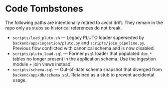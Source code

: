 # Code Tombstones

The following paths are intentionally retired to avoid drift. They remain in the repo only as stubs so historical references do not break.

- `scripts/load_pluto.sh` — Legacy PLUTO loader superseded by `backend/app/ingestion/pluto.py` and `scripts/join_pipeline.py`. Previous flow conflicted with canonical schema and is now disabled.
- `scripts/pluto_load.sql` — Former `psql` loader that populated `dim_*` tables no longer present in the application schema. Use the ingestion module + join views instead.
- `scripts/schema.sql` — Out-of-date schema snapshot that diverged from `backend/app/db/schema.sql`. Retained as a stub to prevent accidental usage.
